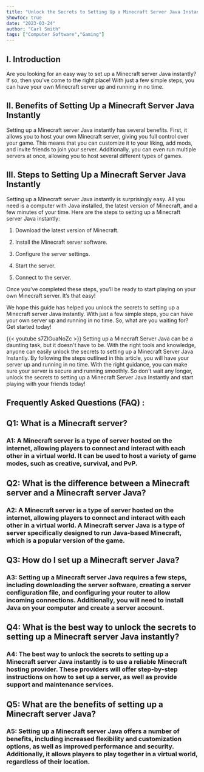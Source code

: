 ```yaml
---
title: "Unlock the Secrets to Setting Up a Minecraft Server Java Instantly!"
ShowToc: true 
date: "2023-03-24"
author: "Carl Smith" 
tags: ["Computer Software","Gaming"]
---
```

## I. Introduction

Are you looking for an easy way to set up a Minecraft server Java instantly? If so, then you’ve come to the right place! With just a few simple steps, you can have your own Minecraft server up and running in no time.

## II. Benefits of Setting Up a Minecraft Server Java Instantly

Setting up a Minecraft server Java instantly has several benefits. First, it allows you to host your own Minecraft server, giving you full control over your game. This means that you can customize it to your liking, add mods, and invite friends to join your server. Additionally, you can even run multiple servers at once, allowing you to host several different types of games.

## III. Steps to Setting Up a Minecraft Server Java Instantly

Setting up a Minecraft server Java instantly is surprisingly easy. All you need is a computer with Java installed, the latest version of Minecraft, and a few minutes of your time. Here are the steps to setting up a Minecraft server Java instantly:

1. Download the latest version of Minecraft.

2. Install the Minecraft server software.

3. Configure the server settings.

4. Start the server.

5. Connect to the server.

Once you’ve completed these steps, you’ll be ready to start playing on your own Minecraft server. It’s that easy!

We hope this guide has helped you unlock the secrets to setting up a Minecraft server Java instantly. With just a few simple steps, you can have your own server up and running in no time. So, what are you waiting for? Get started today!

{{< youtube s7ZlGuaNoZc >}} 
Setting up a Minecraft Server Java can be a daunting task, but it doesn't have to be. With the right tools and knowledge, anyone can easily unlock the secrets to setting up a Minecraft Server Java Instantly. By following the steps outlined in this article, you will have your server up and running in no time. With the right guidance, you can make sure your server is secure and running smoothly. So don't wait any longer, unlock the secrets to setting up a Minecraft Server Java Instantly and start playing with your friends today!

## Frequently Asked Questions (FAQ) :
<h2>Q1: What is a Minecraft server?</h2>

<h3>A1: A Minecraft server is a type of server hosted on the internet, allowing players to connect and interact with each other in a virtual world. It can be used to host a variety of game modes, such as creative, survival, and PvP.</h3>

<h2>Q2: What is the difference between a Minecraft server and a Minecraft server Java?</h2>

<h3>A2: A Minecraft server is a type of server hosted on the internet, allowing players to connect and interact with each other in a virtual world. A Minecraft server Java is a type of server specifically designed to run Java-based Minecraft, which is a popular version of the game.</h3>

<h2>Q3: How do I set up a Minecraft server Java?</h2>

<h3>A3: Setting up a Minecraft server Java requires a few steps, including downloading the server software, creating a server configuration file, and configuring your router to allow incoming connections. Additionally, you will need to install Java on your computer and create a server account.</h3>

<h2>Q4: What is the best way to unlock the secrets to setting up a Minecraft server Java instantly?</h2>

<h3>A4: The best way to unlock the secrets to setting up a Minecraft server Java instantly is to use a reliable Minecraft hosting provider. These providers will offer step-by-step instructions on how to set up a server, as well as provide support and maintenance services.</h3>

<h2>Q5: What are the benefits of setting up a Minecraft server Java?</h2>

<h3>A5: Setting up a Minecraft server Java offers a number of benefits, including increased flexibility and customization options, as well as improved performance and security. Additionally, it allows players to play together in a virtual world, regardless of their location.</h3>





